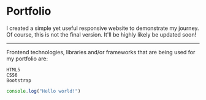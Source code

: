 # Portfolio

I created a simple yet useful responsive website to demonstrate my journey. Of course, this is not the final version. It'll be highly likely be updated soon!

-------------------------

Frontend technologies, libraries and/or frameworks that are being used for my portfolio are:

``` 
HTML5
CSS6
Bootstrap
```

``` javascript 
console.log("Hello world!")
``` 
